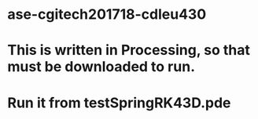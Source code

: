 # ase-cgitech201718-cdleu430
# This is written in Processing, so that must be downloaded to run. 
# Run it from testSpringRK43D.pde

